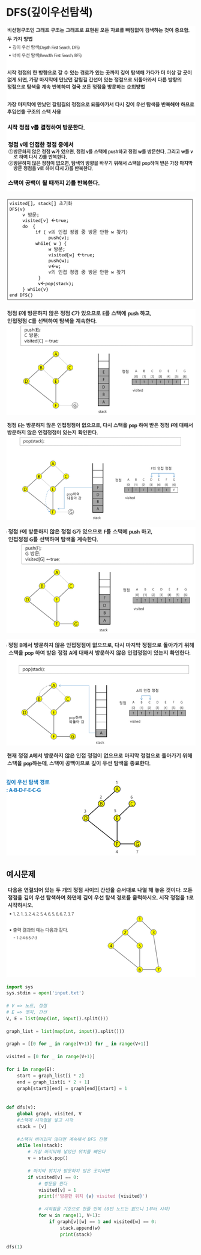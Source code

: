 # DFS(깊이우선탐색)

![image-20210820090651900](photo/image-20210820090651900.png)

![image-20210820090702881](photo/image-20210820090702881.png)

![image-20210820091007278](photo/image-20210820091007278.png)

![image-20210820091025508](photo/image-20210820091025508.png)

![image-20210820091037693](photo/image-20210820091037693.png)

![image-20210820091048978](photo/image-20210820091048978.png)

![image-20210820091103832](photo/image-20210820091103832.png)

![image-20210820091115572](photo/image-20210820091115572.png)





## 예시문제

![image-20210820091249583](photo/image-20210820091249583.png)

```python
import sys
sys.stdin = open('input.txt')

# V => 노드, 정점
# E => 엣지, 간선
V, E = list(map(int, input().split()))

graph_list = list(map(int, input().split()))

graph = [[0 for _ in range(V+1)] for _ in range(V+1)]

visited = [0 for _ in range(V+1)]

for i in range(E):
    start = graph_list[i * 2]
    end = graph_list[i * 2 + 1]
    graph[start][end] = graph[end][start] = 1


def dfs(v):
    global graph, visited, V
    #스택에 시작점을 넣고 시작
    stack = [v]

    #스택이 비어있지 않다면 계속해서 DFS 진행
    while len(stack):
        # 가장 마지막에 넣었던 위치를 빼온다
        v = stack.pop()

        # 마지막 위치가 방문하지 않은 곳이라면
        if visited[v] == 0:
            # 방문을 한다
            visited[v] = 1
            print(f'방문한 위치 {v} visited {visited}')

            # 시작점을 기준으로 한줄 반복 (0번 노드는 없으니 1부터 시작)
            for w in range(1, V+1):
                if graph[v][w] == 1 and visited[w] == 0:
                    stack.append(w)
                    print(stack)

dfs(1)
```


